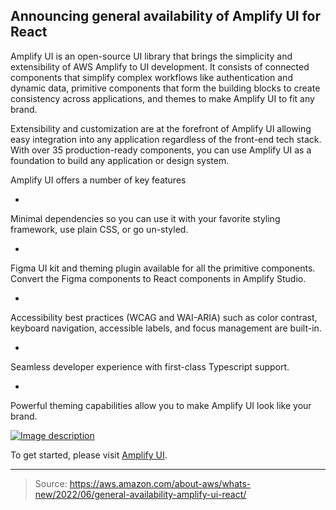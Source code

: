 ## Announcing general availability of Amplify UI for React

Amplify UI is an open-source UI library that brings the simplicity and extensibility of AWS Amplify to UI development. It consists of connected components that simplify complex workflows like authentication and dynamic data, primitive components that form the building blocks to create consistency across applications, and themes to make Amplify UI to fit any brand.

Extensibility and customization are at the forefront of Amplify UI allowing easy integration into any application regardless of the front-end tech stack. With over 35 production-ready components, you can use Amplify UI as a foundation to build any application or design system.

Amplify UI offers a number of key features

- 
Minimal dependencies so you can use it with your favorite styling framework, use plain CSS, or go un-styled.

- 
Figma UI kit and theming plugin available for all the primitive components. Convert the Figma components to React components in Amplify Studio.

- 
Accessibility best practices (WCAG and WAI-ARIA) such as color contrast, keyboard navigation, accessible labels, and focus management are built-in.

- 
Seamless developer experience with first-class Typescript support.

- 
Powerful theming capabilities allow you to make Amplify UI look like your brand.

[![Image description](https://dev-to-uploads.s3.amazonaws.com/uploads/articles/5m15zsqp4eb1szj9b681.png)](https://k21technologies.samcart.com/referral/gBBzLUFj/wZNqvQpM5mBn2g53)

To get started, please visit [Amplify UI](https://ui.docs.amplify.aws/).

---

> Source: https://aws.amazon.com/about-aws/whats-new/2022/06/general-availability-amplify-ui-react/